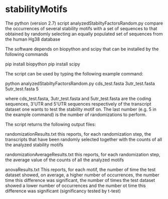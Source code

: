 # stabilityMotifs

The python (version 2.7) script analyzedStabiltyFactorsRandom.py compare the occurrences of several
stability motifs with a set of sequences to that obtained by randomly selecting an equally
populated set of sequences from the human Hg38 database

The software depends on biopython and scipy that can be installed by the following commands

pip install biopython 
pip install scipy

The script can be used by typing the following example command:

python analyzedStabiltyFactorsRandom.py cds_test.fasta 3utr_test.fasta 5utr_test.fasta 5

where cds_test.fasta, 3utr_test.fasta and 5utr_test.fasta are the coding sequences, 3'UTR 
and 5'UTR sequences respectively of the transcript dataset one wants to test the stability
motif on. The last number (e.g. 5 in the example command) is the number of randomizations
to perform. 

The script returns the following output files:

randomizationResults.txt
this reports, for each randomization step, the transcripts that have been randomly selected 
together with the counts of all the analyzed stability motifs

randomizationAverageResults.txt
this reports, for each randomization step, the average value of the counts of all the 
analyzed motifs

anovaResults.txt
This reports, for each motif, the number of time the test dataset showed, on average, a higher
number of occurrences, the number time this difference was significant, the number of
times the test dataset showed a lower number of occurrences and the number ot time this
difference was significant (significancy tested by t-test)

